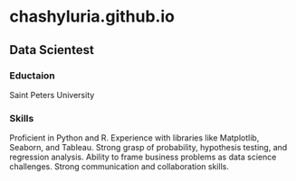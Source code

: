 # chashyluria.github.io

## Data Scientest

### Eductaion
Saint Peters University

### Skills
Proficient in Python and R.
Experience with libraries like Matplotlib, Seaborn, and Tableau.
Strong grasp of probability, hypothesis testing, and regression analysis.
Ability to frame business problems as data science challenges.
Strong communication and collaboration skills.


